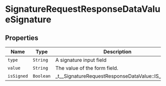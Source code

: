 

# SignatureRequestResponseDataValueSignature



## Properties

| Name | Type | Description | Notes |
|------------ | ------------- | ------------- | -------------|
| `type` | ```String``` |  A signature input field  |  |
| `value` | ```String``` |  The value of the form field.  |  |
| `isSigned` | ```Boolean``` |  _t__SignatureRequestResponseDataValue::IS_SIGNED  |  |



